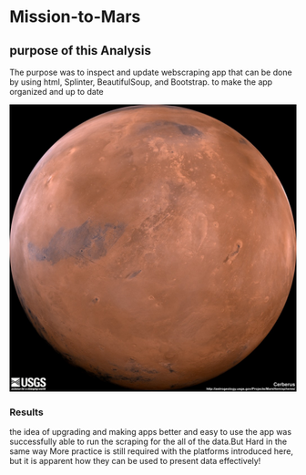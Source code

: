 # Mission-to-Mars

## purpose of this Analysis
The purpose was to inspect and update webscraping app that can be done by using html, Splinter, BeautifulSoup, and Bootstrap. to make the app organized and up to date





  
 ![](hemisphere_image/He.jpg)



### Results

the idea  of upgrading and making apps better and easy to use the app was successfully able to run the scraping for the all of the data.But Hard in the same way 
More practice is still required with the platforms introduced here, but it is apparent how they can be used to present data effectively!
